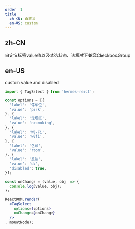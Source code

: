 ```yaml
---
order: 1
title:
  zh-CN: 自定义
  en-US: custom
---
```


## zh-CN

自定义标签value值以及禁选状态，该模式下兼容Checkbox.Group

## en-US

custom value and disabled

````jsx
import { TagSelect } from 'hermes-react';

const options = [{
  'label': '停车位',
  'value': 'park',
}, {
  'label': '无烟区',
  'value': 'nosmoking',
}, {
  'label': 'Wi-Fi',
  'value': 'wifi',
}, {
  'label': '包厢',
  'value': 'room',
}, {
  'label': '旅拍',
  'value': 'dv',
  'disabled': true,
}];

const onChange = (value, obj) => {
  console.log(value, obj);
};

ReactDOM.render(
  <TagSelect
    options={options}
    onChange={onChange}
  />
, mountNode);
````
